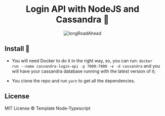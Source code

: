 <div align="center">

# Login API with NodeJS and Cassandra :milky_way:

<img alt="longRoadAhead" src="https://thumbs.gfycat.com/CanineSameEwe-small.gif" />
</br>
</div>

## Install :wrench:

* You will need Docker to do it in the right way, so, you can run: ``docker run --name cassandra-login-api -p 7000:7000 -e -d cassandra`` and you will have your cassandra database running with the latest version of it;

* You clone the repo and run ``yarn`` to get all the dependencies.

## License

MIT License © Template Node-Typescript
